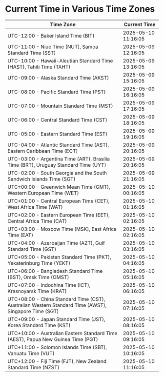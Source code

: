 # Current Time in Various Time Zones

| Time Zone | Current Time |
|-----------|--------------|
| UTC-12:00 - Baker Island Time (BIT) | 2025-05-10 11:16:05 |
| UTC-11:00 - Niue Time (NUT), Samoa Standard Time (SST) | 2025-05-09 12:16:05 |
| UTC-10:00 - Hawaii-Aleutian Standard Time (HAST), Tahiti Time (TAHT) | 2025-05-09 13:16:05 |
| UTC-09:00 - Alaska Standard Time (AKST) | 2025-05-09 15:16:05 |
| UTC-08:00 - Pacific Standard Time (PST) | 2025-05-09 16:16:05 |
| UTC-07:00 - Mountain Standard Time (MST) | 2025-05-09 17:16:05 |
| UTC-06:00 - Central Standard Time (CST) | 2025-05-09 18:16:05 |
| UTC-05:00 - Eastern Standard Time (EST) | 2025-05-09 19:16:05 |
| UTC-04:00 - Atlantic Standard Time (AST), Eastern Caribbean Time (ECT) | 2025-05-09 20:16:05 |
| UTC-03:00 - Argentina Time (ART), Brasília Time (BRT), Uruguay Standard Time (UYT) | 2025-05-09 20:16:05 |
| UTC-02:00 - South Georgia and the South Sandwich Islands Time (SGT) | 2025-05-09 21:16:05 |
| UTC±00:00 - Greenwich Mean Time (GMT), Western European Time (WET) | 2025-05-10 00:16:05 |
| UTC+01:00 - Central European Time (CET), West Africa Time (WAT) | 2025-05-10 01:16:05 |
| UTC+02:00 - Eastern European Time (EET), Central Africa Time (CAT) | 2025-05-10 02:16:05 |
| UTC+03:00 - Moscow Time (MSK), East Africa Time (EAT) | 2025-05-10 02:16:05 |
| UTC+04:00 - Azerbaijan Time (AZT), Gulf Standard Time (GST) | 2025-05-10 03:16:05 |
| UTC+05:00 - Pakistan Standard Time (PKT), Yekaterinburg Time (YEKT) | 2025-05-10 04:16:05 |
| UTC+06:00 - Bangladesh Standard Time (BST), Omsk Time (OMST) | 2025-05-10 05:16:05 |
| UTC+07:00 - Indochina Time (ICT), Krasnoyarsk Time (KRAT) | 2025-05-10 06:16:05 |
| UTC+08:00 - China Standard Time (CST), Australian Western Standard Time (AWST), Singapore Time (SGT) | 2025-05-10 07:16:05 |
| UTC+09:00 - Japan Standard Time (JST), Korea Standard Time (KST) | 2025-05-10 08:16:05 |
| UTC+10:00 - Australian Eastern Standard Time (AEST), Papua New Guinea Time (PGT) | 2025-05-10 09:16:05 |
| UTC+11:00 - Solomon Islands Time (SBT), Vanuatu Time (VUT) | 2025-05-10 10:16:05 |
| UTC+12:00 - Fiji Time (FJT), New Zealand Standard Time (NZST) | 2025-05-10 11:16:05 |
